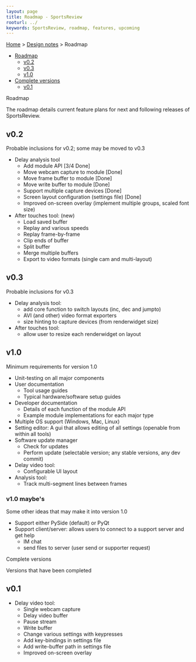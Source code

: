 ```yaml
---
layout: page
title: Roadmap - SportsReview
rooturl: ../
keywords: SportsReview, roadmap, features, upcoming
---
```


[Home](../) > [Design notes](./) > Roadmap

<div class="toc"><ul>
<li><a href="#roadmap">Roadmap</a><ul>
    <li><a href="#v02">v0.2</a></li>
    <li><a href="#v03">v0.3</a></li>
    <li><a href="#v10">v1.0</a></li>
</ul></li>
<li><a href="#complete-versions">Complete versions</a><ul>
    <li><a href="#v01">v0.1</a></li>
</ul></li>
</ul></div>

<div class="title" id="roadmap">Roadmap</div>

The roadmap details current feature plans for next and following releases of SportsReview. 
	
## v0.2
Probable inclusions for v0.2; some may be moved to v0.3

* Delay analysis tool
	* Add module API [3/4 Done]
	* Move webcam capture to module [Done]
	* Move frame buffer to module [Done]
	* Move write buffer to module [Done]
	* Support multiple capture devices [Done]
	* Screen layout configuration (settings file) [Done]
	* Improved on-screen overlay (implement multiple groups, scaled font size)
* After touches tool: (new)
	* Load saved buffer
	* Replay and various speeds
	* Replay frame-by-frame
	* Clip ends of buffer
	* Split buffer
	* Merge multiple buffers
	* Export to video formats (single cam and multi-layout)

## v0.3
Probable inclusions for v0.3

* Delay analysis tool:
	* add core function to switch layouts (inc, dec and jumpto)
	* AVI (and other) video format exporters
	* size hinting to capture devices (from renderwidget size)
* After touches tool:
	* allow user to resize each renderwidget on layout

## v1.0
Minimum requirements for version 1.0

* Unit-testing on all major components
* User documentation
	* Tool usage guides
	* Typical hardware/software setup guides
* Developer documentation
	* Details of each function of the module API
	* Example module implementations for each major type
* Multiple OS support (Windows, Mac, Linux)
* Setting editor: A gui that allows editing of all settings (openable from within all tools)
* Software update manager
	* Check for updates
	* Perform update (selectable version; any stable versions, any dev commit)
* Delay video tool:
	* Configurable UI layout
* Analysis tool:
	* Track multi-segment lines between frames

### v1.0 maybe's
Some other ideas that may make it into version 1.0

* Support either PySide (default) or PyQt
* Support client/server: allows users to connect to a support server and get help
	* IM chat
	* send files to server (user send or supporter request)

<div class="title" id="complete-versions">Complete versions</div>

Versions that have been completed

## v0.1
* Delay video tool:
	* Single webcam capture
	* Delay video buffer
	* Pause stream
	* Write buffer
	* Change various settings with keypresses
	* Add key-bindings in settings file
	* Add write-buffer path in settings file
	* Improved on-screen overlay
